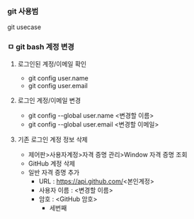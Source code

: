 ### git 사용범
git usecase

### ㅁ git bash 계정 변경
1. 로그인된 계정/이메일 확인
    + git config user.name
    + git config user.email

2. 로그인 계정/이메일 변경
    * git config --global user.name <변경할 이름>
    * git config --global user.email <변경할 이메일>
  
3. 기존 로그인 계정 정보 삭제
    * 제어판>사용자계정>자격 증명 관리>Window 자격 증명 조회
    * GitHub 계정 삭제
    * 일반 자격 증명 추가
        - URL : https://api.github.com/<본인계정>
        - 사용자 이름 : <변경할 이름>
        - 암호 : <GitHub 암호>
            + 세번째
 
